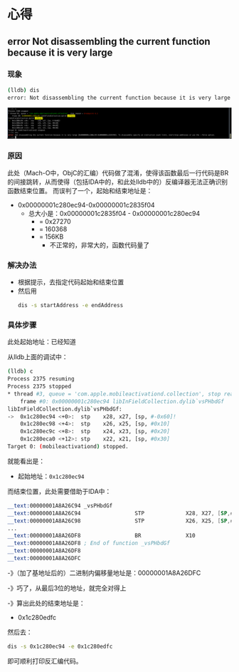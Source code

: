 # 心得

## error Not disassembling the current function because it is very large

### 现象

```bash
(lldb) dis
error: Not disassembling the current function because it is very large [0x00000001c280ec94-0x00000001c2835f04). To disassemble specify an instruction count limit, start/stop addresses or use the --force option.
```

![dis_very_large_force](../../../assets/img/dis_very_large_force.png)


### 原因

此处（Mach-O中，ObjC的汇编）代码做了混淆，使得该函数最后一行代码是BR的间接跳转，从而使得（包括IDA中的，和此处lldb中的）反编译器无法正确识别函数结束位置。
而误判了一个，起始和结束地址是：

* 0x00000001c280ec94-0x00000001c2835f04
  * 总大小是：0x00000001c2835f04 - 0x00000001c280ec94
    * = 0x27270
    * = 160368
    * = 156KB
      * 不正常的，非常大的，函数代码量了

### 解决办法

* 根据提示，去指定代码起始和结束位置
* 然后用
  ```bash
  dis -s startAddress -e endAddress
  ```

### 具体步骤

此处起始地址：已经知道

从lldb上面的调试中：

```bash
(lldb) c
Process 2375 resuming
Process 2375 stopped
* thread #3, queue = 'com.apple.mobileactivationd.collection', stop reason = breakpoint 4.1 5.1
    frame #0: 0x00000001c280ec94 libInFieldCollection.dylib`vsPHbdGf
libInFieldCollection.dylib`vsPHbdGf:
->  0x1c280ec94 <+0>:  stp    x28, x27, [sp, #-0x60]!
    0x1c280ec98 <+4>:  stp    x26, x25, [sp, #0x10]
    0x1c280ec9c <+8>:  stp    x24, x23, [sp, #0x20]
    0x1c280eca0 <+12>: stp    x22, x21, [sp, #0x30]
Target 0: (mobileactivationd) stopped.
```

就能看出是：

* 起始地址：`0x1c280ec94`

而结束位置，此处需要借助于IDA中：

```asm
__text:00000001A8A26C94 _vsPHbdGf
__text:00000001A8A26C94                 STP             X28, X27, [SP,#-0x10+var_50]!
__text:00000001A8A26C98                 STP             X26, X25, [SP,#0x50+var_40]
...
__text:00000001A8A26DF8                 BR              X10
__text:00000001A8A26DF8 ; End of function _vsPHbdGf
__text:00000001A8A26DF8
__text:00000001A8A26DFC
```

-》（加了基地址后的）二进制内偏移量地址是：00000001A8A26DFC

-》巧了，从最后3位的地址，就完全对得上

-》算出此处的结束地址是：

* 0x1c280edfc

然后去：

```bash
dis -s 0x1c280ec94 -e 0x1c280edfc
```

即可顺利打印反汇编代码。
